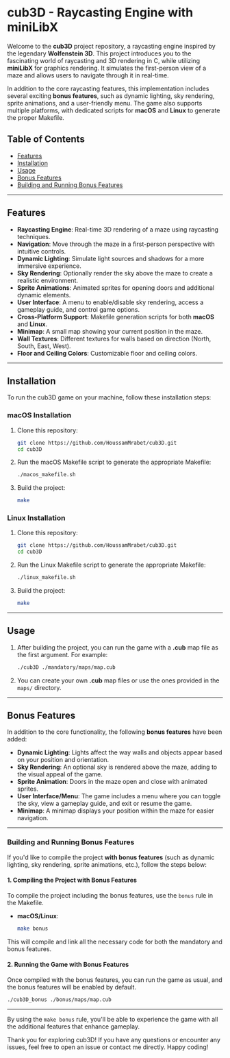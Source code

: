# cub3D - Raycasting Engine with miniLibX

Welcome to the **cub3D** project repository, a raycasting engine inspired by the legendary **Wolfenstein 3D**. This project introduces you to the fascinating world of raycasting and 3D rendering in C, while utilizing **miniLibX** for graphics rendering. It simulates the first-person view of a maze and allows users to navigate through it in real-time.

In addition to the core raycasting features, this implementation includes several exciting **bonus features**, such as dynamic lighting, sky rendering, sprite animations, and a user-friendly menu. The game also supports multiple platforms, with dedicated scripts for **macOS** and **Linux** to generate the proper Makefile.

## Table of Contents
- [Features](#features)
- [Installation](#installation)
- [Usage](#usage)
- [Bonus Features](#bonus-features)
- [Building and Running Bonus Features](#building-and-running-bonus-features)

---

## Features

- **Raycasting Engine**: Real-time 3D rendering of a maze using raycasting techniques.
- **Navigation**: Move through the maze in a first-person perspective with intuitive controls.
- **Dynamic Lighting**: Simulate light sources and shadows for a more immersive experience.
- **Sky Rendering**: Optionally render the sky above the maze to create a realistic environment.
- **Sprite Animations**: Animated sprites for opening doors and additional dynamic elements.
- **User Interface**: A menu to enable/disable sky rendering, access a gameplay guide, and control game options.
- **Cross-Platform Support**: Makefile generation scripts for both **macOS** and **Linux**.
- **Minimap**: A small map showing your current position in the maze.
- **Wall Textures**: Different textures for walls based on direction (North, South, East, West).
- **Floor and Ceiling Colors**: Customizable floor and ceiling colors.

---

## Installation

To run the cub3D game on your machine, follow these installation steps:

### macOS Installation

1. Clone this repository:
   ```bash
   git clone https://github.com/HoussamMrabet/cub3D.git
   cd cub3D
   ```

2. Run the macOS Makefile script to generate the appropriate Makefile:
   ```bash
   ./macos_makefile.sh
   ```

3. Build the project:
   ```bash
   make
   ```

### Linux Installation

1. Clone this repository:
   ```bash
   git clone https://github.com/HoussamMrabet/cub3D.git
   cd cub3D
   ```

2. Run the Linux Makefile script to generate the appropriate Makefile:
   ```bash
   ./linux_makefile.sh
   ```

3. Build the project:
   ```bash
   make
   ```

---

## Usage

1. After building the project, you can run the game with a **.cub** map file as the first argument. For example:
   ```bash
   ./cub3D ./mandatory/maps/map.cub
   ```

2. You can create your own **.cub** map files or use the ones provided in the `maps/` directory.

---

## Bonus Features

In addition to the core functionality, the following **bonus features** have been added:

- **Dynamic Lighting**: Lights affect the way walls and objects appear based on your position and orientation.
- **Sky Rendering**: An optional sky is rendered above the maze, adding to the visual appeal of the game.
- **Sprite Animation**: Doors in the maze open and close with animated sprites.
- **User Interface/Menu**: The game includes a menu where you can toggle the sky, view a gameplay guide, and exit or resume the game.
- **Minimap**: A minimap displays your position within the maze for easier navigation.

---

### Building and Running Bonus Features

If you'd like to compile the project **with bonus features** (such as dynamic lighting, sky rendering, sprite animations, etc.), follow the steps below:

#### 1. **Compiling the Project with Bonus Features**

To compile the project including the bonus features, use the `bonus` rule in the Makefile.

- **macOS/Linux**:
   ```bash
   make bonus
   ```

This will compile and link all the necessary code for both the mandatory and bonus features.

#### 2. **Running the Game with Bonus Features**

Once compiled with the bonus features, you can run the game as usual, and the bonus features will be enabled by default.

```bash
./cub3D_bonus ./bonus/maps/map.cub
```

---

By using the `make bonus` rule, you'll be able to experience the game with all the additional features that enhance gameplay.

Thank you for exploring cub3D! If you have any questions or encounter any issues, feel free to open an issue or contact me directly. Happy coding!
